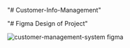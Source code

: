 "# Customer-Info-Management" 

"# Figma Design of Project"



![customer-management-system figma](https://user-images.githubusercontent.com/50637795/209719928-846369da-2f79-4f85-809e-985973143f06.png)
